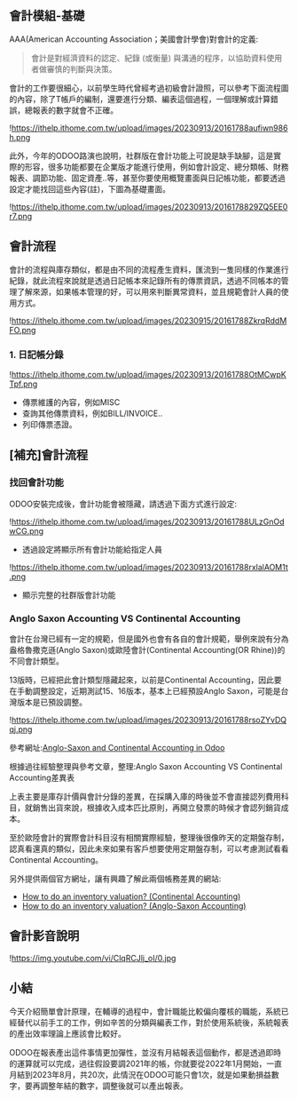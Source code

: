 ## 會計模組-基礎

AAA(American Accounting Association；美國會計學會)對會計的定義:

> 會計是對經濟資料的認定、紀錄 (或衡量) 與溝通的程序，以協助資料使用者做審慎的判斷與決策。
> 

會計的工作要很細心，以前學生時代曾經考過初級會計證照，可以參考下面流程圖的內容，除了T帳戶的編制，還要進行分類、編表這個過程，一個理解或計算錯誤，總報表的數字就會不正確。

!https://ithelp.ithome.com.tw/upload/images/20230913/20161788aufiwn986h.png

此外，今年的ODOO路演也說明，社群版在會計功能上可說是缺手缺腳，這是實際的形容，很多功能都要在企業版才能進行使用，例如會計設定、總分類帳、財務報表、調節功能、固定資產..等，甚至你要使用概覽畫面與日記帳功能，都要透過設定才能找回這些內容(註)，下圖為基礎畫面。

!https://ithelp.ithome.com.tw/upload/images/20230913/2016178829ZQ5EE0r7.png

## 會計流程

會計的流程與庫存類似，都是由不同的流程產生資料，匯流到一隻同樣的作業進行紀錄，就此流程來說就是透過日記帳本來記錄所有的傳票資訊，透過不同帳本的管理了解來源，如果帳本管理的好，可以用來判斷異常資料，並且規範會計人員的使用方式。

!https://ithelp.ithome.com.tw/upload/images/20230915/20161788ZkrqRddMFO.png

### 1. 日記帳分錄

!https://ithelp.ithome.com.tw/upload/images/20230913/20161788OtMCwpKTpf.png

- 傳票維護的內容，例如MISC
- 查詢其他傳票資料，例如BILL/INVOICE..
- 列印傳票憑證。

## [補充]會計流程

### 找回會計功能

ODOO安裝完成後，會計功能會被隱藏，請透過下面方式進行設定:

!https://ithelp.ithome.com.tw/upload/images/20230913/20161788ULzGnOdwCG.png

- 透過設定將顯示所有會計功能給指定人員

!https://ithelp.ithome.com.tw/upload/images/20230913/20161788rxlalAOM1t.png

- 顯示完整的社群版會計功能

### Anglo Saxon Accounting VS Continental Accounting

會計在台灣已經有一定的規範，但是國外也會有各自的會計規範，舉例來說有分為盎格魯撒克遜(Anglo Saxon)或歐陸會計(Continental Accounting(OR Rhine))的不同會計類型。

13版時，已經把此會計類型隱藏起來，以前是Continental Accounting，因此要在手動調整設定，近期測試15、16版本，基本上已經預設Anglo Saxon，可能是台灣版本是已預設調整。

!https://ithelp.ithome.com.tw/upload/images/20230913/20161788rsoZYvDQqj.png

參考網址:[Anglo-Saxon and Continental Accounting in Odoo](https://odootricks.tips/odoo-anglo-saxon-continental-accounting/)

根據過往經驗整理與參考文章，整理:Anglo Saxon Accounting VS Continental Accounting差異表

上表主要是庫存計價與會計分錄的差異，在採購入庫的時後並不會直接認列費用科目，就銷售出貨來說，根據收入成本匹比原則，再開立發票的時候才會認列銷貨成本。

至於歐陸會計的實際會計科目沒有相關實際經驗，整理後很像昨天的定期盤存制，認真看還真的類似，因此未來如果有客戶想要使用定期盤存制，可以考慮測試看看Continental Accounting。

另外提供兩個官方網址，讓有興趣了解此兩個帳務差異的網站:

- [How to do an inventory valuation? (Continental Accounting)](https://odoo-users.readthedocs.io/en/latest/inventory/management/reporting/valuation_methods_continental.html)
- [How to do an inventory valuation? (Anglo-Saxon Accounting)](https://odoo-users.readthedocs.io/en/latest/inventory/management/reporting/valuation_methods_anglo_saxon.html)

## 會計影音說明

!https://img.youtube.com/vi/ClqRCJlj_oI/0.jpg

## 小結

今天介紹簡單會計原理，在輔導的過程中，會計職能比較偏向覆核的職能，系統已經替代以前手工的工作，例如辛苦的分類與編表工作，對於使用系統後，系統報表的產出效率理論上應該會比較好。

ODOO在報表產出這件事情更加彈性，並沒有月結報表這個動作，都是透過即時的運算就可以完成，過往假設要調2021年的帳，你就要從2022年1月開始，一直月結到2023年8月，共20次，此情況在ODOO可能只會1次，就是如果動損益數字，要再調整年結的數字，調整後就可以產出報表。
